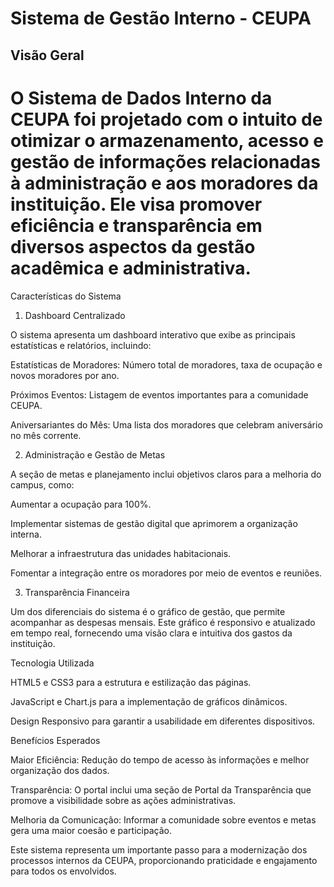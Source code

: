 # Sistema de Gestão Interno - CEUPA

## Visão Geral

# O Sistema de Dados Interno da CEUPA foi projetado com o intuito de otimizar o armazenamento, acesso e gestão de informações relacionadas à administração e aos moradores da instituição. Ele visa promover eficiência e transparência em diversos aspectos da gestão acadêmica e administrativa.

Características do Sistema

1. Dashboard Centralizado

O sistema apresenta um dashboard interativo que exibe as principais estatísticas e relatórios, incluindo:

Estatísticas de Moradores: Número total de moradores, taxa de ocupação e novos moradores por ano.

Próximos Eventos: Listagem de eventos importantes para a comunidade CEUPA.

Aniversariantes do Mês: Uma lista dos moradores que celebram aniversário no mês corrente.

2. Administração e Gestão de Metas

A seção de metas e planejamento inclui objetivos claros para a melhoria do campus, como:

Aumentar a ocupação para 100%.

Implementar sistemas de gestão digital que aprimorem a organização interna.

Melhorar a infraestrutura das unidades habitacionais.

Fomentar a integração entre os moradores por meio de eventos e reuniões.

3. Transparência Financeira

Um dos diferenciais do sistema é o gráfico de gestão, que permite acompanhar as despesas mensais. Este gráfico é responsivo e atualizado em tempo real, fornecendo uma visão clara e intuitiva dos gastos da instituição.

Tecnologia Utilizada

HTML5 e CSS3 para a estrutura e estilização das páginas.

JavaScript e Chart.js para a implementação de gráficos dinâmicos.

Design Responsivo para garantir a usabilidade em diferentes dispositivos.

Benefícios Esperados

Maior Eficiência: Redução do tempo de acesso às informações e melhor organização dos dados.

Transparência: O portal inclui uma seção de Portal da Transparência que promove a visibilidade sobre as ações administrativas.

Melhoria da Comunicação: Informar a comunidade sobre eventos e metas gera uma maior coesão e participação.

Este sistema representa um importante passo para a modernização dos processos internos da CEUPA, proporcionando praticidade e engajamento para todos os envolvidos.
